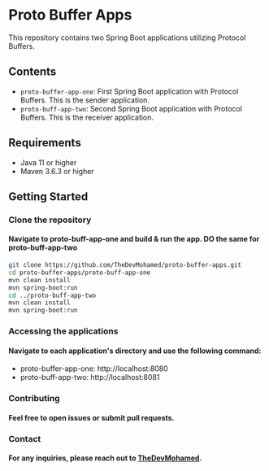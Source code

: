 # Proto Buffer Apps

This repository contains two Spring Boot applications utilizing Protocol Buffers.

## Contents

- `proto-buffer-app-one`: First Spring Boot application with Protocol Buffers. This is the sender application.
- `proto-buff-app-two`: Second Spring Boot application with Protocol Buffers. This is the receiver application.

## Requirements

- Java 11 or higher
- Maven 3.6.3 or higher

## Getting Started

### Clone the repository

#### Navigate to proto-buff-app-one and build & run the app. DO the same for proto-buff-app-two

```bash
git clone https://github.com/TheDevMohamed/proto-buffer-apps.git
cd proto-buffer-apps/proto-buff-app-one
mvn clean install
mvn spring-boot:run
cd ../proto-buff-app-two
mvn clean install
mvn spring-boot:run
```

### Accessing the applications
#### Navigate to each application's directory and use the following command:
<ul>
  <li>proto-buffer-app-one: http://localhost:8080</li>
  <li>proto-buff-app-two: http://localhost:8081</li>
</ul>

### Contributing
#### Feel free to open issues or submit pull requests.

### Contact
#### For any inquiries, please reach out to [TheDevMohamed](hhttps://github.com/TheDevMohamed").

